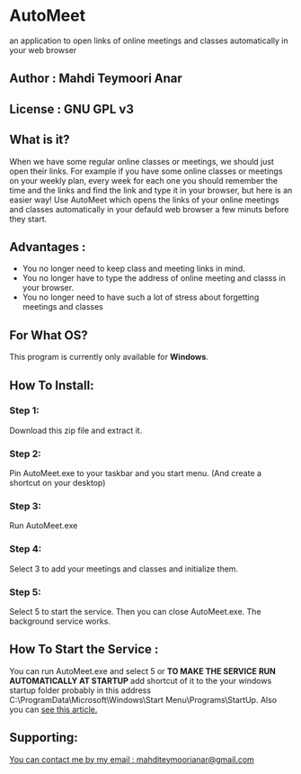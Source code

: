 # AutoMeet
an application to open links of online meetings and classes automatically in your web browser
## Author : Mahdi Teymoori Anar
## License : GNU GPL v3
## What is it?
When we have some regular online classes or meetings, we should just open their links. For example if you have some online classes or meetings on your weekly plan, every week for each one you should remember the time and the links and find the link and type it in your browser, but here is an easier way! Use AutoMeet which opens the links of your online meetings and classes automatically in your defauld web browser a few minuts before they start.
## Advantages :
<ul>
  <li> You no longer need to keep class and meeting links in mind. </li>
  <li> You no longer have to type the address of online meeting and classs in your browser. </li>
  <li> You no longer need to have such a lot of stress about forgetting meetings and classes </li>
</ul>

## For What OS?
This program is currently only available for <b>Windows</b>.

## How To Install:
### Step 1:
  Download this zip file and extract it.
### Step 2:
  Pin AutoMeet.exe to your taskbar and you start menu. (And create a shortcut on your desktop)
### Step 3:
  Run AutoMeet.exe
### Step 4:
  Select 3 to add your meetings and classes and initialize them.
### Step 5:
  Select 5 to start the service. Then you can close AutoMeet.exe. The background service works.

## How To Start the Service :
  You can run AutoMeet.exe and select 5 or <b>TO MAKE THE SERVICE RUN AUTOMATICALLY AT STARTUP</b> add shortcut of it to the your windows startup folder probably in this address C:\ProgramData\Microsoft\Windows\Start Menu\Programs\StartUp. Also you can <a href="https://support.microsoft.com/en-us/windows/add-an-app-to-run-automatically-at-startup-in-windows-10-150da165-dcd9-7230-517b-cf3c295d89dd">see this article.</a>

## Supporting:
  <a href="mailto:mahditeymoorianar@gmail.com">You can contact me by my email : mahditeymoorianar@gmail.com </a>
